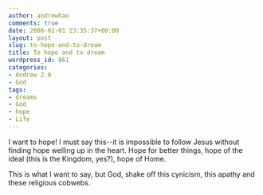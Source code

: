 ```yaml
---
author: andrewhao
comments: true
date: 2008-02-01 23:35:37+00:00
layout: post
slug: to-hope-and-to-dream
title: To hope and to dream
wordpress_id: 861
categories:
- Andrew 2.0
- God
tags:
- dreams
- God
- hope
- Life
---
```


I want to hope! I must say this--it is impossible to follow Jesus without finding hope welling up in the heart. Hope for better things, hope of the ideal (this is the Kingdom, yes?), hope of Home.

This is what I want to say, but God, shake off this cynicism, this apathy and these religious cobwebs.
